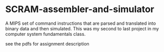 # SCRAM-assembler-and-simulator
A MIPS set of command instructions that are parsed and translated into binary data and then simulated. This was my second to last project in my computer system fundamentals class.
 
 see the pdfs for assignment description
